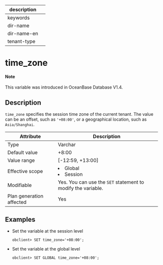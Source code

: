 | description ||
|---|---|
| keywords ||
| dir-name ||
| dir-name-en ||
| tenant-type ||

# time_zone

<main id="notice" type='explain'>
  <h4>Note</h4>
  <p>This variable was introduced in OceanBase Database V1.4. </p>
</main>

## Description

`time_zone` specifies the session time zone of the current tenant. The value can be an offset, such as `'+08:00'`, or a geographical location, such as `Asia/Shanghai`.

| **Attribute** | **Description** |
|---------|-----------------|
| Type | Varchar |
| Default value | +8:00 |
| Value range | \[-12:59, +13:00\] |
| Effective scope | <li> Global   <li> Session |
| Modifiable | Yes. You can use the `SET` statement to modify the variable.  |
| Plan generation affected | Yes |

## Examples

* Set the variable at the session level

   ```shell
   obclient> SET time_zone='+08:00';
   ```

* Set the variable at the global level

   ```shell
   obclient> SET GLOBAL time_zone='+08:00';
   ```
